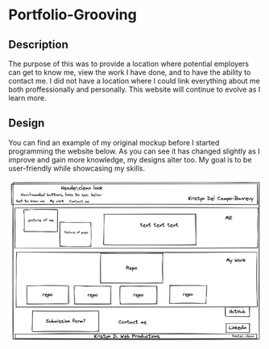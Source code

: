 # Portfolio-Grooving


## Description

The purpose of this was to provide a location where potential employers can get to know me, view the work I have done, and to have the ability to contact me.
I did not have a location where I could link everything about me both proffessionally and personally. This website will continue to evolve as I learn more. 

## Design

You can find an example of my original mockup before I started programming the website below. As you can see it has changed slightly as I improve and gain more knowledge, my designs alter too. My goal is to be user-friendly while showcasing my skills. 
 
![alt text](./Images/Website_mockup.png)
    
    




